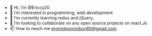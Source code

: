 - 👋 Hi, I’m @Ericcy20
- 👀 I’m interested in programming, web development
- 🌱 I’m currently learning redux and jQuery,
- 💞️ I’m looking to collaborate on any open source projects on react.Js
- 📫 How to reach me eromoboronobun80@gmail.com
